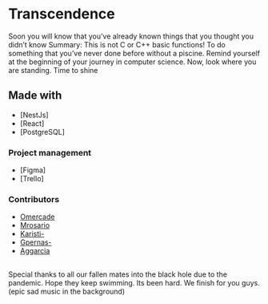 # Transcendence
Soon you will know that you’ve already known things
that you thought you didn’t know
Summary: This is not C or C++ basic functions! To do something that you’ve never
done before without a piscine. Remind yourself at the beginning of your journey in
computer science. Now, look where you are standing. Time to shine

## Made with
* [NestJs]
* [React]
* [PostgreSQL]

### Project management
* [Figma]
* [Trello]

### Contributors
* [Omercade](https://profile.intra.42.fr/users/omercade)
* [Mrosario](https://profile.intra.42.fr/users/mrosario)
* [Karisti-](https://profile.intra.42.fr/users/karisti-)
* [Gpernas-](https://profile.intra.42.fr/users/gpernas-)
* [Aggarcia](https://profile.intra.42.fr/users/aggarcia)

##
Special thanks to all our fallen mates into the black hole due to the pandemic.
Hope they keep swimming.
Its been hard.
We finish for you guys. (epic sad music in the background)